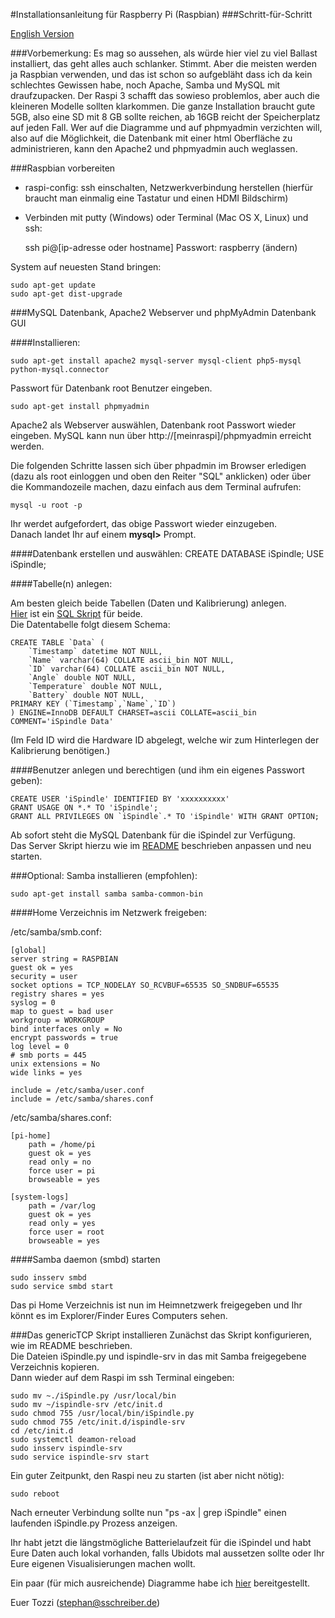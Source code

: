 #Installationsanleitung für Raspberry Pi (Raspbian)
###Schritt-für-Schritt

[English Version](INSTALL_en.md)

###Vorbemerkung:
Es mag so aussehen, als würde hier viel zu viel Ballast installiert, das geht alles auch schlanker.
Stimmt.
Aber die meisten werden ja Raspbian verwenden, und das ist schon so aufgebläht dass ich da kein schlechtes Gewissen habe, noch Apache, Samba und MySQL mit draufzupacken.
Der Raspi 3 schafft das sowieso problemlos, aber auch die kleineren Modelle sollten klarkommen.
Die ganze Installation braucht gute 5GB, also eine SD mit 8 GB sollte reichen, ab 16GB reicht der Speicherplatz auf jeden Fall.
Wer auf die Diagramme und auf phpmyadmin verzichten will, also auf die Möglichkeit, die Datenbank mit einer html Oberfläche zu administrieren, kann den Apache2 und phpmyadmin auch weglassen.

###Raspbian vorbereiten
- raspi-config: ssh einschalten, Netzwerkverbindung herstellen (hierfür braucht man einmalig eine Tastatur und einen HDMI Bildschirm)             
- Verbinden mit putty (Windows) oder Terminal (Mac OS X, Linux) und ssh:

	ssh pi@[ip-adresse oder hostname] 
	Passwort: raspberry (ändern)

System auf neuesten Stand bringen:

	sudo apt-get update
	sudo apt-get dist-upgrade

###MySQL Datenbank, Apache2 Webserver und phpMyAdmin Datenbank GUI 

####Installieren:

	sudo apt-get install apache2 mysql-server mysql-client php5-mysql python-mysql.connector

Passwort für Datenbank root Benutzer eingeben.

	sudo apt-get install phpmyadmin

Apache2 als Webserver auswählen, Datenbank root Passwort wieder eingeben.
MySQL kann nun über http://[meinraspi]/phpmyadmin erreicht werden.

Die folgenden Schritte lassen sich über phpadmin im Browser erledigen (dazu als root einloggen und oben den Reiter "SQL" anklicken) oder über die Kommandozeile machen, dazu einfach aus dem Terminal aufrufen:

	mysql -u root -p

Ihr werdet aufgefordert, das obige Passwort wieder einzugeben.        
Danach landet Ihr auf einem **mysql>** Prompt.

####Datenbank erstellen und auswählen:
	CREATE DATABASE iSpindle;
	USE iSpindle;

####Tabelle(n) anlegen:

Am besten gleich beide Tabellen (Daten und Kalibrierung) anlegen.       
[Hier](./MySQL_CreateTables.sql) ist ein [SQL Skript](./MySQL_CreateTables.sql) für beide.        
Die Datentabelle folgt diesem Schema:      

	CREATE TABLE `Data` (
 		`Timestamp` datetime NOT NULL,
 		`Name` varchar(64) COLLATE ascii_bin NOT NULL,
 		`ID` varchar(64) COLLATE ascii_bin NOT NULL,
 		`Angle` double NOT NULL,
 		`Temperature` double NOT NULL,
 		`Battery` double NOT NULL,
 	PRIMARY KEY (`Timestamp`,`Name`,`ID`)
	) ENGINE=InnoDB DEFAULT CHARSET=ascii COLLATE=ascii_bin COMMENT='iSpindle Data'

(Im Feld ID wird die Hardware ID abgelegt, welche wir zum Hinterlegen der Kalibrierung benötigen.)     

####Benutzer anlegen und berechtigen (und ihm ein eigenes Passwort geben):

	CREATE USER 'iSpindle' IDENTIFIED BY 'xxxxxxxxxx'
	GRANT USAGE ON *.* TO 'iSpindle';
	GRANT ALL PRIVILEGES ON `iSpindle`.* TO 'iSpindle' WITH GRANT OPTION;

Ab sofort steht die MySQL Datenbank für die iSpindel zur Verfügung.        
Das Server Skript hierzu wie im [README](./README.md) beschrieben anpassen und neu starten.


###Optional: Samba installieren (empfohlen):

	sudo apt-get install samba samba-common-bin

####Home Verzeichnis im Netzwerk freigeben:

/etc/samba/smb.conf:

	[global]
 	server string = RASPBIAN
 	guest ok = yes
 	security = user
 	socket options = TCP_NODELAY SO_RCVBUF=65535 SO_SNDBUF=65535
 	registry shares = yes
 	syslog = 0
 	map to guest = bad user
 	workgroup = WORKGROUP
 	bind interfaces only = No
 	encrypt passwords = true
 	log level = 0
	# smb ports = 445
 	unix extensions = No
 	wide links = yes

 	include = /etc/samba/user.conf
 	include = /etc/samba/shares.conf


/etc/samba/shares.conf:

	[pi-home]
    	path = /home/pi
    	guest ok = yes
    	read only = no
    	force user = pi
    	browseable = yes

	[system-logs]
    	path = /var/log
    	guest ok = yes
    	read only = yes
    	force user = root
    	browseable = yes

####Samba daemon (smbd) starten

	sudo insserv smbd
	sudo service smbd start

Das pi Home Verzeichnis ist nun im Heimnetzwerk freigegeben und Ihr könnt es im Explorer/Finder Eures Computers sehen.

###Das genericTCP Skript installieren
Zunächst das Skript konfigurieren, wie im README beschrieben.    
Die Dateien iSpindle.py und ispindle-srv in das mit Samba freigegebene Verzeichnis kopieren.    
Dann wieder auf dem Raspi im ssh Terminal eingeben:

	sudo mv ~./iSpindle.py /usr/local/bin
	sudo mv ~/ispindle-srv /etc/init.d
	sudo chmod 755 /usr/local/bin/iSpindle.py
	sudo chmod 755 /etc/init.d/ispindle-srv
	cd /etc/init.d
	sudo systemctl deamon-reload
	sudo insserv ispindle-srv
	sudo service ispindle-srv start

Ein guter Zeitpunkt, den Raspi neu zu starten (ist aber nicht nötig):

	sudo reboot

Nach erneuter Verbindung sollte nun "ps -ax | grep iSpindle" einen laufenden iSpindle.py Prozess anzeigen.

Ihr habt jetzt die längstmögliche Batterielaufzeit für die iSpindel und habt Eure Daten auch lokal vorhanden, falls Ubidots mal aussetzen sollte oder Ihr Eure eigenen Visualisierungen machen wollt.

Ein paar (für mich ausreichende) Diagramme habe ich [hier](/web) bereitgestellt.

Euer Tozzi (stephan@sschreiber.de)



